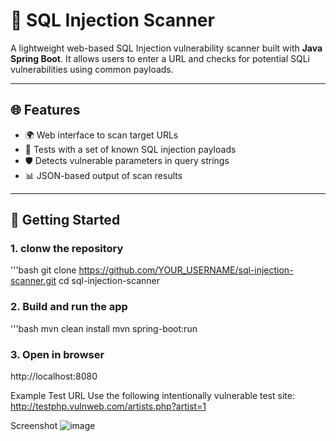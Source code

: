 # 🔐 SQL Injection Scanner

A lightweight web-based SQL Injection vulnerability scanner built with **Java Spring Boot**. It allows users to enter a URL and checks for potential SQLi vulnerabilities using common payloads.

---

## 🌐 Features

- 🌍 Web interface to scan target URLs
- 🧪 Tests with a set of known SQL injection payloads
- 🛡️ Detects vulnerable parameters in query strings
- 📊 JSON-based output of scan results

---

## 🚀 Getting Started


### 1. clonw the repository
'''bash
git clone https://github.com/YOUR_USERNAME/sql-injection-scanner.git
cd sql-injection-scanner


### 2. Build and run the app
'''bash
mvn clean install
mvn spring-boot:run

### 3. Open in browser
http://localhost:8080

Example Test URL
Use the following intentionally vulnerable test site:
http://testphp.vulnweb.com/artists.php?artist=1

Screenshot
![image](https://github.com/user-attachments/assets/f6082470-4e99-49a2-a1fc-89e4589faaf7)

